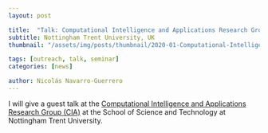 ```yaml
---
layout: post

title:  "Talk: Computational Intelligence and Applications Research Group (CIA)"
subtitle: Nottingham Trent University, UK
thumbnail: "/assets/img/posts/thumbnail/2020-01-Computational-Intelligence-Applications.jpg"

tags: [outreach, talk, seminar]
categories: [news]

author: Nicolás Navarro-Guerrero
---
```


I will give a guest talk at the <a href="https://www.ntu.ac.uk/research/groups-and-centres/groups/computational-intelligence-applications-research-group" target="_blank"> Computational Intelligence and Applications Research Group (CIA)</a> at the School of Science and Technology at Nottingham Trent University.
<!--more-->


